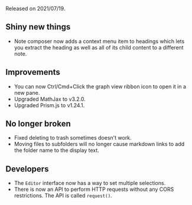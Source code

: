 Released on 2021/07/19.

## Shiny new things

- Note composer now adds a context menu item to headings which lets you extract the heading as well as all of its child content to a different note.

## Improvements

- You can now Ctrl/Cmd+Click the graph view ribbon icon to open it in a new pane.
- Upgraded MathJax to v3.2.0.
- Upgraded Prism.js to v1.24.1.

## No longer broken

- Fixed deleting to trash sometimes doesn't work.
- Moving files to subfolders will no longer cause markdown links to add the folder name to the display text.

## Developers

- The `Editor` interface now has a way to set multiple selections.
- There is now an API to perform HTTP requests without any CORS restrictions. The API is called `request()`.
